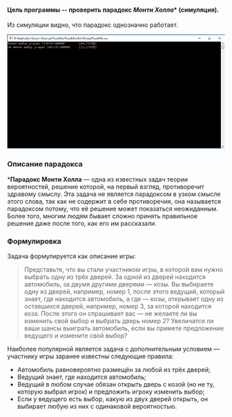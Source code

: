 #### Цель программы -- проверить парадокс _Монти Холла_* (симуляция).
Из симуляции видно, что парадокс однозначно работает.

![Скриншот](screenshot.png)
### Описание парадокса
***Парадокс Монти Холла** — одна из известных задач теории вероятностей, решение которой, на первый взгляд, противоречит здравому смыслу. Эта задача не является парадоксом в узком смысле этого слова, так как не содержит в себе противоречия, она называется парадоксом потому, что её решение может показаться неожиданным. Более того, многим людям бывает сложно принять правильное решение даже после того, как его им рассказали.

### Формулировка
Задача формулируется как описание игры:
>Представьте, что вы стали участником игры, в которой вам нужно выбрать одну из трёх дверей. За одной из дверей находится автомобиль, за двумя другими дверями — козы. Вы выбираете одну из дверей, например, номер 1, после этого ведущий, который знает, где находится автомобиль, а где — козы, открывает одну из оставшихся дверей, например, номер 3, за которой находится коза. После этого он спрашивает вас — не желаете ли вы изменить свой выбор и выбрать дверь номер 2? Увеличатся ли ваши шансы выиграть автомобиль, если вы примете предложение ведущего и измените свой выбор?

Наиболее популярной является задача с дополнительным условием — участнику игры заранее известны следующие правила:

* Aвтомобиль равновероятно размещён за любой из трёх дверей;
* Ведущий знает, где находится автомобиль;
* Ведущий в любом случае обязан открыть дверь с козой (но не ту, которую выбрал игрок) и предложить игроку изменить выбор;
* Если у ведущего есть выбор, какую из двух дверей открыть, он выбирает любую из них с одинаковой вероятностью.
